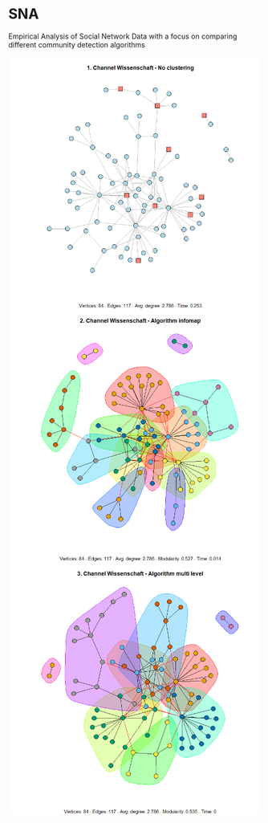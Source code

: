 # SNA
Empirical Analysis of Social Network Data with a focus on comparing different community detection algorithms

<div class="row">
  <div class="column">
   <img src="Community-Detection_smal_dataset_files/figure-gfm/unnamed-chunk-10-1.png" style="display: block; margin: auto;" />
  </div>
    <div class="column">
   <img src="Community-Detection_smal_dataset_files/figure-gfm/unnamed-chunk-10-2.png" style="display: block; margin: auto;" />
  </div>
    <div class="column">
   <img src="Community-Detection_smal_dataset_files/figure-gfm/unnamed-chunk-10-3.png" style="display: block; margin: auto;" />
  </div>

 </div>
